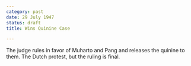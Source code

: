 ```yaml
---
category: past
date: 29 July 1947
status: draft
title: Wins Quinine Case

---
```



The judge rules in favor of Muharto and Pang and
releases the quinine to them. The Dutch protest, but the ruling is
final.
